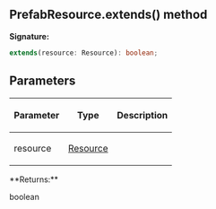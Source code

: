 
## PrefabResource.extends() method

**Signature:**

```typescript
extends(resource: Resource): boolean;
```

## Parameters

<table><thead><tr><th>

Parameter


</th><th>

Type


</th><th>

Description


</th></tr></thead>
<tbody><tr><td>

resource


</td><td>

[Resource](/reference/resource.md)


</td><td>


</td></tr>
</tbody></table>
**Returns:**

boolean

